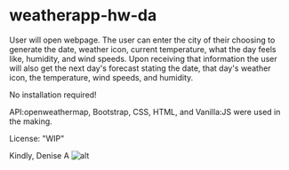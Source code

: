 # weatherapp-hw-da
User will open webpage. The user can enter the city of their choosing to generate 
the date, weather icon, current temperature, what the day feels like, humidity, and
wind speeds. Upon receiving that information the user will also get the next day's forecast stating the date, that day's weather icon, the temperature, wind speeds, 
and humidity.

No installation required!

API:openweathermap, Bootstrap, CSS, HTML, and Vanilla:JS were used in the making.

License: "WIP"

Kindly, Denise A
![alt](assets/filename-App.PNG)

